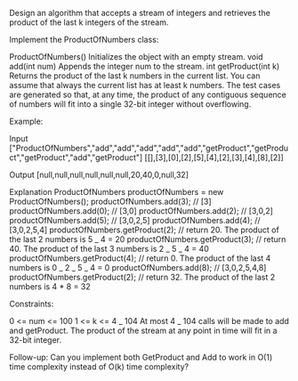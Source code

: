 Design an algorithm that accepts a stream of integers and retrieves the product of the last k integers of the stream.

Implement the ProductOfNumbers class:

ProductOfNumbers() Initializes the object with an empty stream.
void add(int num) Appends the integer num to the stream.
int getProduct(int k) Returns the product of the last k numbers in the current list. You can assume that always the current list has at least k numbers.
The test cases are generated so that, at any time, the product of any contiguous sequence of numbers will fit into a single 32-bit integer without overflowing.

Example:

Input
["ProductOfNumbers","add","add","add","add","add","getProduct","getProduct","getProduct","add","getProduct"]
[[],[3],[0],[2],[5],[4],[2],[3],[4],[8],[2]]

Output
[null,null,null,null,null,null,20,40,0,null,32]

Explanation
ProductOfNumbers productOfNumbers = new ProductOfNumbers();
productOfNumbers.add(3); // [3]
productOfNumbers.add(0); // [3,0]
productOfNumbers.add(2); // [3,0,2]
productOfNumbers.add(5); // [3,0,2,5]
productOfNumbers.add(4); // [3,0,2,5,4]
productOfNumbers.getProduct(2); // return 20. The product of the last 2 numbers is 5 _ 4 = 20
productOfNumbers.getProduct(3); // return 40. The product of the last 3 numbers is 2 _ 5 _ 4 = 40
productOfNumbers.getProduct(4); // return 0. The product of the last 4 numbers is 0 _ 2 _ 5 _ 4 = 0
productOfNumbers.add(8); // [3,0,2,5,4,8]
productOfNumbers.getProduct(2); // return 32. The product of the last 2 numbers is 4 \* 8 = 32

Constraints:

0 <= num <= 100
1 <= k <= 4 _ 104
At most 4 _ 104 calls will be made to add and getProduct.
The product of the stream at any point in time will fit in a 32-bit integer.

Follow-up: Can you implement both GetProduct and Add to work in O(1) time complexity instead of O(k) time complexity?
